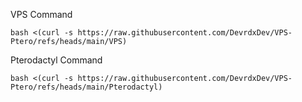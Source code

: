 VPS Command

```
bash <(curl -s https://raw.githubusercontent.com/DevrdxDev/VPS-Ptero/refs/heads/main/VPS)
```                                                                                 

Pterodactyl Command

```bash <(curl -s https://raw.githubusercontent.com/DevrdxDev/VPS-Ptero/refs/heads/main/Pterodactyl)```
